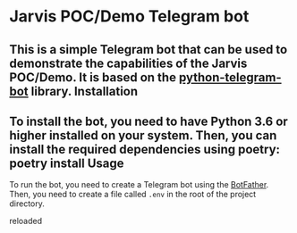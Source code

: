 Jarvis POC/Demo Telegram bot
===========================
This is a simple Telegram bot that can be used to demonstrate the capabilities of the Jarvis POC/Demo.
It is based on the [python-telegram-bot](http://python-telegram-bot.org/) library.
Installation
------------
To install the bot, you need to have Python 3.6 or higher installed on your system.
Then, you can install the required dependencies using poetry:
    poetry install
Usage
-----
To run the bot, you need to create a Telegram bot using the [BotFather](https://t.me/botfather).
Then, you need to create a file called `.env` in the root of the project directory.  

reloaded
